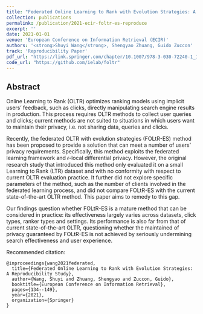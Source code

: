 ```yaml
---
title: "Federated Online Learning to Rank with Evolution Strategies: A Reproducibility Study"
collection: publications
permalink: /publication/2021-ecir-foltr-es-reproduce
excerpt: ''
date: 2021-01-01
venue: 'European Conference on Information Retrieval (ECIR)'
authors: '<strong>Shuyi Wang</strong>, Shengyao Zhuang, Guido Zuccon'
track: 'Reproducibility Paper'
pdf_url: "https://link.springer.com/chapter/10.1007/978-3-030-72240-1_10"
code_url: "https://github.com/ielab/foltr"
---
```


## Abstract

Online Learning to Rank (OLTR) optimizes ranking models using implicit users’ feedback, such as clicks, directly manipulating search engine results in production. This process requires OLTR methods to collect user queries and clicks; current methods are not suited to situations in which users want to maintain their privacy, i.e. not sharing data, queries and clicks.

Recently, the federated OLTR with evolution strategies (FOLtR-ES) method has been proposed to provide a solution that can meet a number of users’ privacy requirements. Specifically, this method exploits the federated learning framework and 𝜖-local differential privacy. However, the original research study that introduced this method only evaluated it on a small Learning to Rank (LTR) dataset and with no conformity with respect to current OLTR evaluation practice. It further did not explore specific parameters of the method, such as the number of clients involved in the federated learning process, and did not compare FOLtR-ES with the current state-of-the-art OLTR method. This paper aims to remedy to this gap.

Our findings question whether FOLtR-ES is a mature method that can be considered in practice: its effectiveness largely varies across datasets, click types, ranker types and settings. Its performance is also far from that of current state-of-the-art OLTR, questioning whether the maintained of privacy guaranteed by FOLtR-ES is not achieved by seriously undermining search effectiveness and user experience.


Recommended citation:
```
@inproceedings{wang2021federated,
  title={Federated Online Learning to Rank with Evolution Strategies: A Reproducibility Study},
  author={Wang, Shuyi and Zhuang, Shengyao and Zuccon, Guido},
  booktitle={European Conference on Information Retrieval},
  pages={134--149},
  year={2021},
  organization={Springer}
}
```
